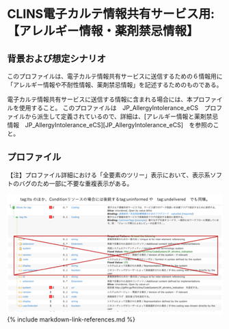 
# CLINS電子カルテ情報共有サービス用: 【アレルギー情報・薬剤禁忌情報】

## 背景および想定シナリオ
このプロファイルは、電子カルテ情報共有サービスに送信するための６情報用に「アレルギー情報や不耐性情報、薬剤禁忌情報」を記述するためのものである。

電子カルテ情報共有サービスに送信する情報に含まれる場合には、本プロファイルを使用すること。
このプロファイルは　JP_AllergyIntolerance_eCS　プロファイルから派生して定義されているので、詳細は、[アレルギー情報と薬剤禁忌情報　JP_AllergyIntolerance_eCS][JP_AllergyIntolerance_eCS]　を参照のこと。

## プロファイル

【注】プロファイル詳細における「全要素のツリー」表示において、表示系ソフトのバグのため一部に不要な重複表示がある。<br>

![alt text](chouhukuNote.png)
{% include markdown-link-references.md %}